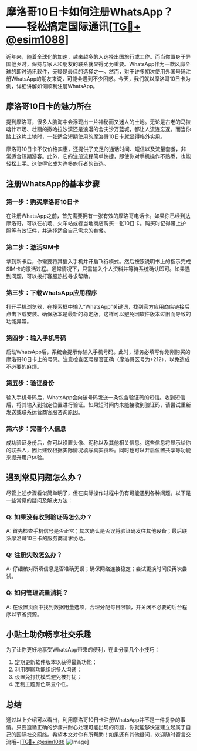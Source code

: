 # 摩洛哥10日卡如何注册WhatsApp？——轻松搞定国际通讯[[TG💪+ @esim1088](https://t.me/s/esim1088)]

近年来，随着全球化的加速，越来越多的人选择出国旅行或工作。而当你置身于异国他乡时，保持与家人和朋友的联系就显得尤为重要。WhatsApp作为一款风靡全球的即时通讯软件，无疑是最佳的选择之一。然而，对于许多初次使用外国号码注册WhatsApp的朋友来说，可能会遇到不少困惑。今天，我们就以摩洛哥10日卡为例，详细讲解如何顺利注册WhatsApp。

## 摩洛哥10日卡的魅力所在

提到摩洛哥，很多人脑海中会浮现出一片神秘而又迷人的土地。无论是古老的马拉喀什市场、壮丽的撒哈拉沙漠还是浪漫的舍夫沙万蓝城，都让人流连忘返。而当你踏上这片土地时，一张适合短期使用的摩洛哥10日卡就显得格外实用。

摩洛哥10日卡不仅价格实惠，还提供了充足的通话时间、短信以及流量套餐，非常适合短期游客。此外，它的注册流程简单快捷，即使你对手机操作不熟悉，也能轻松上手。这使得它成为许多旅行者的首选。

## 注册WhatsApp的基本步骤

### 第一步：购买摩洛哥10日卡

在注册WhatsApp之前，首先需要拥有一张有效的摩洛哥电话卡。如果你已经到达摩洛哥，可以在机场、火车站或者当地商店购买一张10日卡。购买时记得带上护照等有效证件，并选择适合自己需求的套餐。

### 第二步：激活SIM卡

拿到新卡后，你需要将其插入手机并开启飞行模式。然后按照说明书上的指示完成SIM卡的激活过程。通常情况下，只需输入个人资料并等待系统确认即可。如果遇到问题，可以拨打客服热线寻求帮助。

### 第三步：下载WhatsApp应用程序

打开手机浏览器，在搜索框中输入“WhatsApp”关键词，找到官方应用商店链接后点击下载安装。确保版本是最新的稳定版，这样可以避免因软件版本过旧而导致的功能异常。

### 第四步：输入手机号码

启动WhatsApp后，系统会提示你输入手机号码。此时，请务必填写你刚刚购买的摩洛哥10日卡上的号码。注意检查区号是否正确（摩洛哥区号为+212），以免造成不必要的麻烦。

### 第五步：验证身份

输入手机号码后，WhatsApp会向该号码发送一条包含验证码的短信。收到短信后，将其输入到指定位置进行验证。如果短时间内未能接收到验证码，请尝试重新发送或联系运营商客服咨询原因。

### 第六步：完善个人信息

成功验证身份后，你可以设置头像、昵称以及其他相关信息。这些信息将显示给你的联系人，因此建议根据实际情况填写真实资料。同时也可以开启位置共享等功能来提升用户体验。

## 遇到常见问题怎么办？

尽管上述步骤看似简单明了，但在实际操作过程中仍有可能遇到各种问题。以下是一些常见的疑问及解决方法：

### Q: 如果没有收到验证码怎么办？
A: 首先检查手机信号是否正常；其次确认是否误将验证码发往其他设备；最后联系摩洛哥10日卡的服务商请求协助。

### Q: 注册失败怎么办？
A: 仔细核对所填信息是否准确无误；确保网络连接稳定；尝试更换时间段再次尝试。

### Q: 如何管理流量消耗？
A: 在设置页面中找到数据用量选项，合理分配每日限额，并关闭不必要的后台程序以节省资源。

## 小贴士助你畅享社交乐趣

为了让你更好地享受WhatsApp带来的便利，在此分享几个小技巧：

1. 定期更新软件版本以获得最新功能；
2. 利用群聊功能组织多人沟通；
3. 设置免打扰模式避免被打扰；
4. 定制主题颜色彰显个性。

## 总结

通过以上介绍可以看出，利用摩洛哥10日卡注册WhatsApp并不是一件复杂的事情。只要遵循正确的步骤并耐心处理可能出现的问题，你就能够快速建立起属于自己的国际社交网络。希望本文对你有所帮助！如果还有其他疑问，欢迎随时留言交流哦~[[TG💪+ @esim1088](https://t.me/s/esim1088) ![Image](https://i.postimg.cc/4NQfJmqS/Snipaste-2025-05-13-00-14-12.png)]